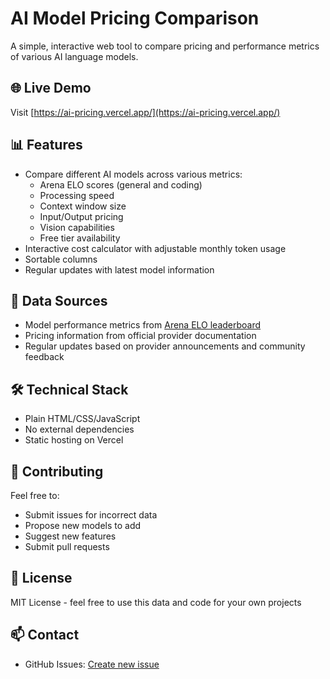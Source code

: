 # AI Model Pricing Comparison

A simple, interactive web tool to compare pricing and performance metrics of various AI language models.

## 🌐 Live Demo
Visit [https://ai-pricing.vercel.app/](https://ai-pricing.vercel.app/)

## 📊 Features
- Compare different AI models across various metrics:
  - Arena ELO scores (general and coding)
  - Processing speed
  - Context window size
  - Input/Output pricing
  - Vision capabilities
  - Free tier availability
- Interactive cost calculator with adjustable monthly token usage
- Sortable columns
- Regular updates with latest model information

## 🔄 Data Sources
- Model performance metrics from [Arena ELO leaderboard](https://chat.lmsys.org/?leaderboard)
- Pricing information from official provider documentation
- Regular updates based on provider announcements and community feedback

## 🛠️ Technical Stack
- Plain HTML/CSS/JavaScript
- No external dependencies
- Static hosting on Vercel

## 🤝 Contributing
Feel free to:
- Submit issues for incorrect data
- Propose new models to add
- Suggest new features
- Submit pull requests

## 📝 License
MIT License - feel free to use this data and code for your own projects

## 📫 Contact
- GitHub Issues: [Create new issue](https://github.com/WiegerWolf/ai-pricing/issues)
